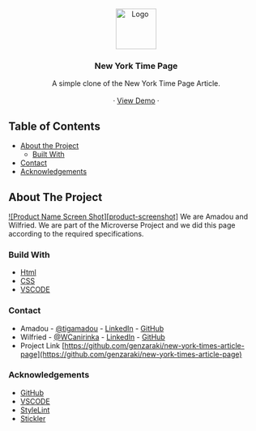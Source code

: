 <!-- PROJECT LOGO -->
<br />
<p align="center">
  <a href="https://github.com/github_username/repo">
    <img src="images/logo.png" alt="Logo" width="80" height="80">
  </a>

  <h3 align="center">New York Time Page</h3>

  <p align="center">
    A simple clone of the New York Time Page Article.
    <br />    
    <br />
    ·
     <a href="https://rawcdn.githack.com/genzaraki/new-york-times-article-page/8e2adaab4e6f9e5462f7e283c001f6d348551db7/index.html">View Demo</a>
    ·    
  </p>
</p>

<!-- TABLE OF CONTENTS -->
## Table of Contents

* [About the Project](#about-the-project)
  * [Built With](#built-with)
* [Contact](#contact)
* [Acknowledgements](#acknowledgements)



<!-- ABOUT THE PROJECT -->
## About The Project

[![Product Name Screen Shot][product-screenshot]](/images/screen-shot.png)
  We are Amadou and Wilfried. We are part of the Microverse Project and we did this page according to the required specifications.  


### Build With

* [Html]()
* [CSS]()
* [VSCODE]()


### Contact
* Amadou - [@tigamadou](https://twitter.com/tigamadou) - [LinkedIn](https://www.linkedin.com/in/amadou-ibrahim-75769167) - [GitHub](https://github.com/genzaraki)
* Wilfried - [@WCanirinka](https://twitter.com/WCanirinka)  - [LinkedIn](https://www.linkedin.com/in/wilfried-canirinka-884ab0b6/) - [GitHub](https://github.com/WCanirinka)
* Project Link [https://github.com/genzaraki/new-york-times-article-page](https://github.com/genzaraki/new-york-times-article-page)

### Acknowledgements

* [GitHub](https://github.com)
* [VSCODE]()
* [StyleLint]()
* [Stickler]()
